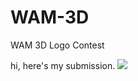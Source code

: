 # WAM-3D

WAM 3D Logo Contest

hi, here's my submission.
<img src="https://github.com/payjoe93/WAM-3D/blob/main/wam-3d-apng.png">
